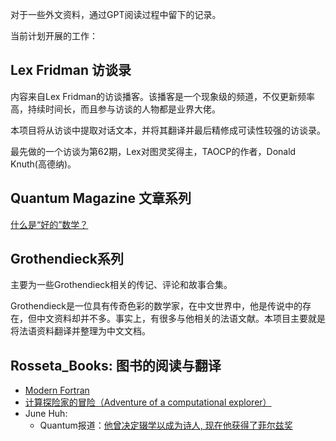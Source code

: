 对于一些外文资料，通过GPT阅读过程中留下的记录。


当前计划开展的工作：

## Lex Fridman 访谈录

内容来自Lex Fridman的访谈播客。该播客是一个现象级的频道，不仅更新频率高，持续时间长，而且参与访谈的人物都是业界大佬。

本项目将从访谈中提取对话文本，并将其翻译并最后精修成可读性较强的访谈录。

最先做的一个访谈为第62期，Lex对图灵奖得主，TAOCP的作者，Donald Knuth(高德纳)。

## Quantum Magazine 文章系列
[什么是“好的”数学？](./Rosseta_Quantum_Magazine/Terence_Tao_Good_Math.md)

## Grothendieck系列

主要为一些Grothendieck相关的传记、评论和故事合集。

Grothendieck是一位具有传奇色彩的数学家，在中文世界中，他是传说中的存在，但中文资料却并不多。事实上，有很多与他相关的法语文献。本项目主要就是将法语资料翻译并整理为中文文档。

## Rosseta_Books: 图书的阅读与翻译

- [Modern Fortran](./Rosseta_Books/ModernFortran/)
- [计算探险家的冒险（Adventure of a computational explorer）](./Rosseta_Books/Wolfram/Adventure_of_a_computational_explorer.md)
- June Huh:
  - Quantum报道：[他曾决定辍学以成为诗人, 现在他获得了菲尔兹奖](./Rosseta_Books/JuneHuh/JuneHuh_quantum_1.md)
